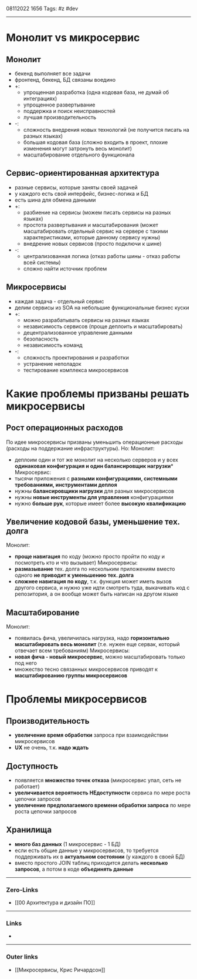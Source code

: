 08112022 1656
Tags: #z #dev

---
# Монолит vs микросервис

## Монолит
- бекенд выполняет все задачи
- фронтенд, бекенд, БД связаны воедино
- +:
    - упрощенная разработка (одна кодовая база, не думай об интеграциях)
    - упрощенное развертывание
    - поддержка и поиск неисправностей
    - лучшая производительность
- -:
    - сложность внедрения новых технологий (не получится писать на разных языках)
    - большая кодовая база (сложно входить в проект, плохие изменения могут затронуть весь монолит)
    - масштабирование отдельного функционала

## Сервис-ориентированная архитектура
- разные сервисы, которые заняты своей задачей
- у каждого есть свой интерфейс, бизнес-логика и БД
- есть шина для обмена данными
- +:
    - разбиение на сервисы (можем писать сервисы на разных языках)
    - простота развертывания и масштабирования (может масштабировать отдельный сервис на сервере с такими характеристиками, которые данному сервису нужны)
    - внедрение новых сервисов (просто подключи к шине)
- -:
    - централизованная логика (отказ работы шины - отказ работы всей системы)
    - сложно найти источник проблем

## Микросервисы
- каждая задача - отдельный сервис
- делим сервисы из SOA на небольшие функциональные бизнес куски
- +:
    - можно разрабатывать сервисы на разных языках
    - независимость сервисов (проще деплоить и масштабировать)
    - децентрализованное управление данными
    - безопасность
    - независимость команд
- -:
    - сложность проектирования и разработки
    - устранение неполадок
    - тестирование комплекса микросервисов

# Какие проблемы призваны решать микросервисы

## Рост операционных расходов

По идее микросервисы призваны уменьшить операционные расходы (расходы на поддержание инфраструктуры). Но:
Монолит:
- деплоим один и тот же монолит на несколько серверов и у всех **одинаковая конфигурация и один балансировщик нагрузки***
Микросервис:
- тысячи приложения с **разными конфигурациями, системными требованиями, инструментами деплоя**
- нужны **балансировщики нагрузки** для разных микросервисов
- нужны **новые инструменты для управления** конфигурациями
- нужно **больше рук**, которые имеет более **высокую квалификацию**

## Увеличение кодовой базы, уменьшение тех. долга

Монолит:
- **проще навигация** по коду (можно просто пройти по коду и посмотреть кто и что вызывает)
Микросервисы:
- **размазывание** тех. долга по нескольким приложениям вместо одного **не приводит к уменьшению тех. долга**
- **сложнее навигация по коду**, т.к. функция может иметь вызов другого сервиса, и нужно уже идти смотреть туда, выкачивать код с репозитория, а он вообще может быть написан на другом языке 

## Масштабирование

Монолит:
- появилась фича, увеличилась нагрузка, надо **горизонтально масштабировать весь монолит** (т.е. нужен еще сервак, который отвечает всем требованиям)
Микросервисы:
- **новая фича - новый микросервис**, можно масштабировать только под него
- множество тесно связанных микросервисов приводят к **масштабированию группы микросервисов**

# Проблемы микросервисов

## Производительность

- **увеличение время обработки** запроса при взаимодействии микросервисов
- **UX** не очень, т.к. **надо ждать**

## Доступность

- появляется **множество точек отказа** (микросервис упал, сеть не работает)
- **увеличивается вероятность НЕдоступности** сервиса по мере роста цепочки запросов
- **увеличение предполагаемого времени обработки запроса** по мере роста цепочки запросов

## Хранилища

- **много баз данных** (1 микросервис - 1 БД)
- если есть общие данные у микросервисов, то требуется поддерживать их в **актуальном состоянии** (у каждого в своей БД)
- вместо простого JOIN таблиц приходится делать **несколько запросов**, а потом в коде **объединять данные**


---
### Zero-Links
- [[00 Архитектура и дизайн ПО]]

---
### Links
- 

---
### Outer links
- [[Микросервисы, Крис Ричардсон]]